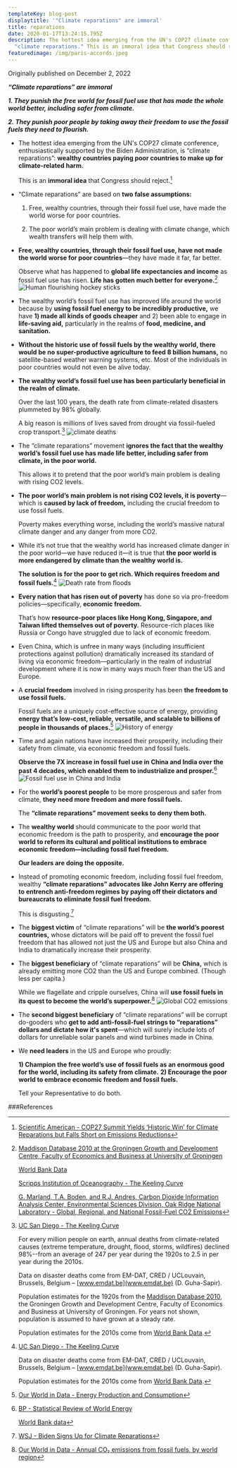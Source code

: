 ```yaml
---
templateKey: blog-post
displaytitle: '"Climate reparations" are immoral'
title: reparations
date: 2020-01-17T13:24:15.795Z
description: The hottest idea emerging from the UN's COP27 climate conference is
  "climate reparations." This is an immoral idea that Congress should reject.
featuredimage: /img/paris-accords.jpeg
---
```

O﻿riginally published on December 2, 2022

***“Climate reparations” are immoral***

***1. They punish the free world for fossil fuel use that has made the whole world better, including safer from climate.***

***2. They punish poor people by taking away their freedom to use the fossil fuels they need to flourish.***

- The hottest idea emerging from the UN's COP27 climate conference, enthusiastically supported by the Biden Administration, is “climate reparations”: **wealthy countries paying poor countries to make up for climate-related harm.**

    This is an **immoral idea** that Congress should reject.[^1]

- “Climate reparations” are based on **two false assumptions:**

    1) Free, wealthy countries, through their fossil fuel use, have made the world worse for poor countries.

    2) The poor world’s main problem is dealing with climate change, which wealth transfers will help them with.

- **Free, wealthy countries, through their fossil fuel use, have not made the world worse for poor countries**—they have made it far, far better.

    Observe what has happened to **global life expectancies and income** as fossil fuel use has risen. **Life has gotten much better for everyone.**[^2]
    ![Human flourishing hockey sticks](/img/hhfsnormal.png)

- The wealthy world’s fossil fuel use has improved life around the world because by **using fossil fuel energy to be incredibly productive,** we have **1) made all kinds of goods cheaper** and 2) been able to engage in **life-saving aid,** particularly in the realms of **food, medicine, and sanitation.**

- **Without the historic use of fossil fuels by the wealthy world, there would be no super-productive agriculture to feed 8 billion humans,** no satellite-based weather warning systems, etc. Most of the individuals in poor countries would not even be alive today.

- **The wealthy world’s fossil fuel use has been particularly beneficial in the realm of climate.**

    Over the last 100 years, the death rate from climate-related disasters plummeted by 98% globally.

    A big reason is millions of lives saved from drought via fossil-fueled crop transport.[^3]
    ![climate deaths](/img/art-03-more-fossil-fuel-use-plummeting-climate-related-disaster-deaths.png)

- The “climate reparations” movement **ignores the fact that the wealthy world’s fossil fuel use has made life better, including safer from climate, in the poor world.**

    This allows it to pretend that the poor world’s main problem is dealing with rising CO2 levels.

- **The poor world’s main problem is not rising CO2 levels, it is poverty**—which is **caused by lack of freedom,** including the crucial freedom to use fossil fuels.

    Poverty makes everything worse, including the world’s massive natural climate danger and any danger from more CO2.

- While it’s not true that the wealthy world has increased climate danger in the poor world—we have reduced it—it is true that **the poor world is more endangered by climate than the wealthy world is.**

    **The solution is for the poor to get rich. Which requires freedom and fossil fuels.**[^4]
    ![Death rate from floods](/img/flood-deaths.png)

- **Every nation that has risen out of poverty** has done so via pro-freedom policies—specifically, **economic freedom.**

    That’s how **resource-poor places like Hong Kong, Singapore, and Taiwan lifted themselves out of poverty.** Resource-rich places like Russia or Congo have struggled due to lack of economic freedom.

- Even China, which is unfree in many ways (including insufficient protections against pollution) dramatically increased its standard of living via economic freedom—particularly in the realm of industrial development where it is now in many ways much freer than the US and Europe.

- A **crucial freedom** involved in rising prosperity has been **the freedom to use fossil fuels.**

    Fossil fuels are a uniquely cost-effective source of energy, providing **energy that’s low-cost, reliable, versatile, and scalable to billions of people in thousands of places.**[^5]
    ![History of energy](/img/art-c-only-fossil-fuels-provide-low-cost-on-demand-versatile-global-scale-energy.png)

- Time and again nations have increased their prosperity, including their safety from climate, via economic freedom and fossil fuels.

    **Observe the 7X increase in fossil fuel use in China and India over the past 4 decades, which enabled them to industrialize and prosper.**[^6]
    ![Fossil fuel use in China and India](/img/chi-ind-ff-use-v1.png)

- For the **world’s poorest people** to be more prosperous and safer from climate, **they need more freedom and more fossil fuels.**

    The **“climate reparations” movement seeks to deny them both.**

- The **wealthy world** should communicate to the poor world that economic freedom is the path to prosperity, and **encourage the poor world to reform its cultural and political institutions to embrace economic freedom—including fossil fuel freedom.**

    **Our leaders are doing the opposite.**

- Instead of promoting economic freedom, including fossil fuel freedom, wealthy **“climate reparations” advocates like John Kerry are offering to entrench anti-freedom regimes by paying off their dictators and bureaucrats to eliminate fossil fuel freedom.**

    This is disgusting.[^7]

- The **biggest victim** of “climate reparations” will be **the world’s poorest countries,** whose dictators will be paid off to prevent the fossil fuel freedom that has allowed not just the US and Europe but also China and India to dramatically increase their prosperity.

- The **biggest beneficiary** of “climate reparations” will be **China,** which is already emitting more CO2 than the US and Europe combined. (Though less per capita.)

    While we flagellate and cripple ourselves, China will **use fossil fuels in its quest to become the world’s superpower.**[^8]
    ![Global CO2 emissions](/img/annual-co-emissions-by-region.png)

- The **second biggest beneficiary** of “climate reparations” will be corrupt do-gooders who **get to add anti-fossil-fuel strings to “reparations” dollars and dictate how it's spent**—which will surely include lots of dollars for unreliable solar panels and wind turbines made in China.

- We **need leaders** in the US and Europe who proudly:

    **1) Champion the free world’s use of fossil fuels as an enormous good for the world, including its safety from climate.**
    **2) Encourage the poor world to embrace economic freedom and fossil fuels.**

    Tell your Representative to do both.


###References

[^1]: [Scientific American - COP27 Summit Yields ‘Historic Win’ for Climate Reparations but Falls Short on Emissions Reductions](https://www.scientificamerican.com/article/cop27-summit-yields-historic-win-for-climate-reparations-but-falls-short-on-emissions-reductions/)

[^2]:
    [Maddison Database 2010 at the Groningen Growth and Development Centre, Faculty of Economics and Business at University of Groningen](https://www.rug.nl/ggdc/historicaldevelopment/maddison/)

    [World Bank Data](https://data.worldbank.org/)

    [Scripps Institution of Oceanography - The Keeling Curve](https://keelingcurve.ucsd.edu/)

    [G. Marland, T.A. Boden, and R.J. Andres, Carbon Dioxide Information Analysis Center, Environmental Sciences Division, Oak Ridge National Laboratory - Global, Regional, and National Fossil-Fuel CO2 Emissions](https://cdiac.ess-dive.lbl.gov/trends/emis/overview.html)

[^3]:
    [UC San Diego - The Keeling Curve](https://keelingcurve.ucsd.edu/)

    For every million people on earth, annual deaths from climate-related causes (extreme temperature, drought, flood, storms, wildfires) declined 98%--from an average of 247 per year during the 1920s to 2.5 in per year during the 2010s.

    Data on disaster deaths come from EM-DAT, CRED / UCLouvain, Brussels, Belgium – [www.emdat.be](www.emdat.be) (D. Guha-Sapir).

    Population estimates for the 1920s from the [Maddison Database 2010](https://www.rug.nl/ggdc/historicaldevelopment/maddison/releases/maddison-database-2010), the Groningen Growth and Development Centre, Faculty of Economics and Business at University of Groningen. For years not shown, population is assumed to have grown at a steady rate.

    Population estimates for the 2010s come from [World Bank Data](https://data.worldbank.org/indicator/SP.POP.TOTL).

[^4]:
    [UC San Diego - The Keeling Curve](https://keelingcurve.ucsd.edu/)

    Data on disaster deaths come from EM-DAT, CRED / UCLouvain, Brussels, Belgium – [www.emdat.be](www.emdat.be) (D. Guha-Sapir).

    Population estimates for the 2010s come from [World Bank Data](https://data.worldbank.org/indicator/SP.POP.TOTL).

[^5]: [Our World in Data - Energy Production and Consumption](https://ourworldindata.org/energy-production-consumption#how-much-energy-does-the-world-consume)

[^6]:
    [BP - Statistical Review of World Energy](https://www.bp.com/en/global/corporate/energy-economics/statistical-review-of-world-energy.html)

    [World Bank data](https://data.worldbank.org/)

[^7]: [WSJ - Biden Signs Up for Climate Reparations](https://www.wsj.com/articles/biden-signs-up-for-climate-change-reparations-europe-fund-un-john-kerry-poor-countries-bank-capitalism-11668974219)

[^8]: [Our World in Data - Annual CO₂ emissions from fossil fuels, by world region](https://ourworldindata.org/grapher/annual-co-emissions-by-region)